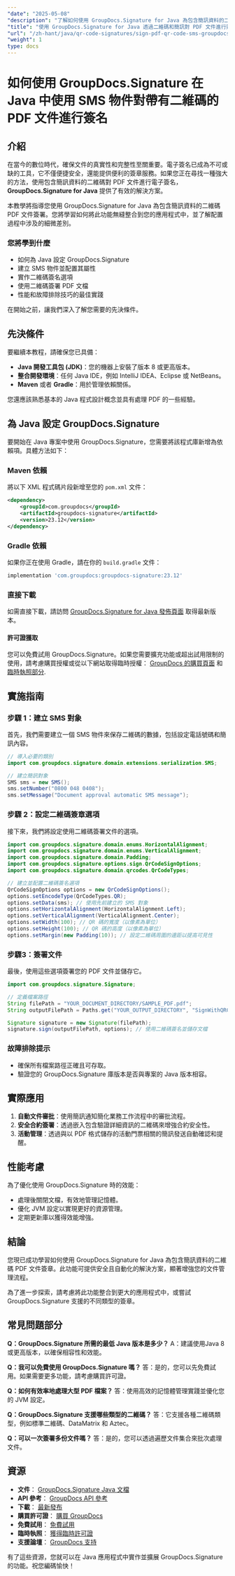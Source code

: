 ```yaml
---
"date": "2025-05-08"
"description": "了解如何使用 GroupDocs.Signature for Java 為包含簡訊資料的二維碼 PDF 文件進行電子簽章。請按照本逐步指南操作，實現無縫整合。"
"title": "使用 GroupDocs.Signature for Java 透過二維碼和簡訊對 PDF 文件進行簽名"
"url": "/zh-hant/java/qr-code-signatures/sign-pdf-qr-code-sms-groupdocs-signature-java/"
"weight": 1
type: docs
---
```

# 如何使用 GroupDocs.Signature 在 Java 中使用 SMS 物件對帶有二維碼的 PDF 文件進行簽名

## 介紹
在當今的數位時代，確保文件的真實性和完整性至關重要。電子簽名已成為不可或缺的工具，它不僅便捷安全，還能提供便利的簽章服務。如果您正在尋找一種強大的方法，使用包含簡訊資料的二維碼對 PDF 文件進行電子簽名， **GroupDocs.Signature for Java** 提供了有效的解決方案。

本教學將指導您使用 GroupDocs.Signature for Java 為包含簡訊資料的二維碼 PDF 文件簽署。您將學習如何將此功能無縫整合到您的應用程式中，並了解配置過程中涉及的細微差別。

### 您將學到什麼
- 如何為 Java 設定 GroupDocs.Signature
- 建立 SMS 物件並配置其屬性
- 實作二維碼簽名選項
- 使用二維碼簽署 PDF 文檔
- 性能和故障排除技巧的最佳實踐

在開始之前，讓我們深入了解您需要的先決條件。

## 先決條件
要繼續本教程，請確保您已具備：

- **Java 開發工具包 (JDK)**：您的機器上安裝了版本 8 或更高版本。
- **整合開發環境**：任何 Java IDE，例如 IntelliJ IDEA、Eclipse 或 NetBeans。
- **Maven** 或者 **Gradle**：用於管理依賴關係。

您還應該熟悉基本的 Java 程式設計概念並具有處理 PDF 的一些經驗。

## 為 Java 設定 GroupDocs.Signature
要開始在 Java 專案中使用 GroupDocs.Signature，您需要將該程式庫新增為依賴項。具體方法如下：

### Maven 依賴
將以下 XML 程式碼片段新增至您的 `pom.xml` 文件：
```xml
<dependency>
    <groupId>com.groupdocs</groupId>
    <artifactId>groupdocs-signature</artifactId>
    <version>23.12</version>
</dependency>
```

### Gradle 依賴
如果你正在使用 Gradle，請在你的 `build.gradle` 文件：
```gradle
implementation 'com.groupdocs:groupdocs-signature:23.12'
```

### 直接下載
如需直接下載，請訪問 [GroupDocs.Signature for Java 發佈頁面](https://releases.groupdocs.com/signature/java/) 取得最新版本。

#### 許可證獲取
您可以免費試用 GroupDocs.Signature。如果您需要擴充功能或超出試用限制的使用，請考慮購買授權或從以下網站取得臨時授權： [GroupDocs 的購買頁面](https://purchase.groupdocs.com/buy) 和 [臨時執照部分](https://purchase。groupdocs.com/temporary-license/).

## 實施指南
### 步驟 1：建立 SMS 對象
首先，我們需要建立一個 SMS 物件來保存二維碼的數據，包括設定電話號碼和簡訊內容。
```java
// 導入必要的類別
import com.groupdocs.signature.domain.extensions.serialization.SMS;

// 建立簡訊對象
SMS sms = new SMS();
sms.setNumber("0800 048 0408");
sms.setMessage("Document approval automatic SMS message");
```
### 步驟 2：設定二維碼簽章選項
接下來，我們將設定使用二維碼簽署文件的選項。
```java
import com.groupdocs.signature.domain.enums.HorizontalAlignment;
import com.groupdocs.signature.domain.enums.VerticalAlignment;
import com.groupdocs.signature.domain.Padding;
import com.groupdocs.signature.options.sign.QrCodeSignOptions;
import com.groupdocs.signature.domain.qrcodes.QrCodeTypes;

// 建立並配置二維碼簽名選項
QrCodeSignOptions options = new QrCodeSignOptions();
options.setEncodeType(QrCodeTypes.QR);
options.setData(sms); // 使用先前建立的 SMS 對象
options.setHorizontalAlignment(HorizontalAlignment.Left);
options.setVerticalAlignment(VerticalAlignment.Center);
options.setWidth(100); // QR 碼的寬度（以像素為單位）
options.setHeight(100); // QR 碼的高度（以像素為單位）
options.setMargin(new Padding(10)); // 設定二維碼周圍的邊距以提高可見性
```
### 步驟3：簽署文件
最後，使用這些選項簽署您的 PDF 文件並儲存它。
```java
import com.groupdocs.signature.Signature;

// 定義檔案路徑
String filePath = "YOUR_DOCUMENT_DIRECTORY/SAMPLE_PDF.pdf";
String outputFilePath = Paths.get("YOUR_OUTPUT_DIRECTORY", "SignWithQRCodeSMSObject.pdf").toString();

Signature signature = new Signature(filePath);
signature.sign(outputFilePath, options); // 使用二維碼簽名並儲存文檔
```
### 故障排除提示
- 確保所有檔案路徑正確且可存取。
- 驗證您的 GroupDocs.Signature 庫版本是否與專案的 Java 版本相容。

## 實際應用
1. **自動文件審批**：使用簡訊通知簡化業務工作流程中的審批流程。
2. **安全合約簽署**：透過嵌入包含驗證詳細資訊的二維碼來增強合約安全性。
3. **活動管理**：透過與以 PDF 格式儲存的活動門票相關的簡訊發送自動確認和提醒。

## 性能考慮
為了優化使用 GroupDocs.Signature 時的效能：
- 處理後關閉文檔，有效地管理記憶體。
- 優化 JVM 設定以實現更好的資源管理。
- 定期更新庫以獲得效能增強。

## 結論
您現已成功學習如何使用 GroupDocs.Signature for Java 為包含簡訊資料的二維碼 PDF 文件簽章。此功能可提供安全且自動化的解決方案，顯著增強您的文件管理流程。

為了進一步探索，請考慮將此功能整合到更大的應用程式中，或嘗試 GroupDocs.Signature 支援的不同類型的簽章。

## 常見問題部分
**Q：GroupDocs.Signature 所需的最低 Java 版本是多少？**
A：建議使用Java 8或更高版本，以確保相容性和效能。

**Q：我可以免費使用 GroupDocs.Signature 嗎？**
答：是的，您可以先免費試用。如果需要更多功能，請考慮購買許可證。

**Q：如何有效率地處理大型 PDF 檔案？**
答：使用高效的記憶體管理實踐並優化您的 JVM 設定。

**Q：GroupDocs.Signature 支援哪些類型的二維碼？**
答：它支援各種二維碼類型，例如標準二維碼、DataMatrix 和 Aztec。

**Q：可以一次簽署多份文件嗎？**
答：是的，您可以透過遍歷文件集合來批次處理文件。

## 資源
- **文件**： [GroupDocs.Signature Java 文檔](https://docs.groupdocs.com/signature/java/)
- **API 參考**： [GroupDocs API 參考](https://reference.groupdocs.com/signature/java/)
- **下載**： [最新發布](https://releases.groupdocs.com/signature/java/)
- **購買許可證**： [購買 GroupDocs](https://purchase.groupdocs.com/buy)
- **免費試用**： [免費試用](https://releases.groupdocs.com/signature/java/)
- **臨時執照**： [獲得臨時許可證](https://purchase.groupdocs.com/temporary-license/)
- **支援論壇**： [GroupDocs 支持](https://forum.groupdocs.com/c/signature/)

有了這些資源，您就可以在 Java 應用程式中實作並擴展 GroupDocs.Signature 的功能。祝您編碼愉快！